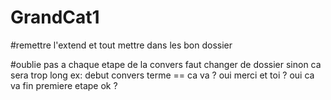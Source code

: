 # GrandCat1

#remettre l'extend et tout mettre dans les bon dossier

#oublie pas a chaque etape de la convers faut changer de dossier sinon ca sera trop long ex: debut convers terme == ca va ? oui merci et toi ? oui ca va fin premiere etape ok ?
